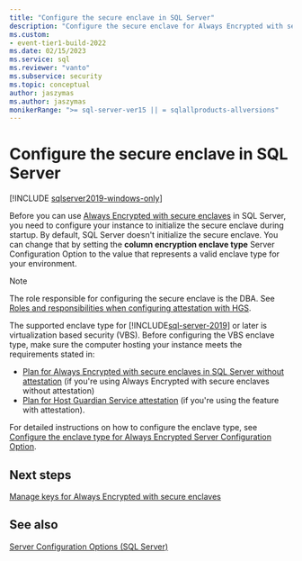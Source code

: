 ```yaml
---
title: "Configure the secure enclave in SQL Server"
description: "Configure the secure enclave for Always Encrypted with secure enclaves in SQL Server."
ms.custom:
- event-tier1-build-2022
ms.date: 02/15/2023
ms.service: sql
ms.reviewer: "vanto"
ms.subservice: security
ms.topic: conceptual
author: jaszymas
ms.author: jaszymas
monikerRange: ">= sql-server-ver15 || = sqlallproducts-allversions"
---
```


# Configure the secure enclave in SQL Server

[!INCLUDE [sqlserver2019-windows-only](../../../includes/applies-to-version/sqlserver2019-windows-only.md)]

Before you can use [Always Encrypted with secure enclaves](always-encrypted-enclaves.md) in SQL Server, you need to configure your instance to initialize the secure enclave during startup. By default, SQL Server doesn't initialize the secure enclave. You can change that by setting the  **column encryption enclave type** Server Configuration Option to the value that represents a valid enclave type for your environment.

> [!NOTE]
> The role responsible for configuring the secure enclave is the DBA. See [Roles and responsibilities when configuring attestation with HGS](always-encrypted-enclaves-host-guardian-service-plan.md#roles-and-responsibilities-when-configuring-attestation-with-hgs).

The supported enclave type for [!INCLUDE[sql-server-2019](../../../includes/sssql19-md.md)] or later is virtualization based security (VBS). Before configuring the VBS enclave type, make sure the computer hosting your instance meets the requirements stated in:

- [Plan for Always Encrypted with secure enclaves in SQL Server without attestation](always-encrypted-enclaves-no-attestation-plan.md) (if you're using Always Encrypted with secure enclaves without attestation)
- [Plan for Host Guardian Service attestation](always-encrypted-enclaves-host-guardian-service-plan.md) (if you're using the feature with attestation).

For detailed instructions on how to configure the enclave type, see [Configure the enclave type for Always Encrypted Server Configuration Option](../../../database-engine/configure-windows/configure-column-encryption-enclave-type.md).

## Next steps

 [Manage keys for Always Encrypted with secure enclaves](always-encrypted-enclaves-manage-keys.md)

## See also  

[Server Configuration Options (SQL Server)](../../../database-engine/configure-windows/server-configuration-options-sql-server.md)
